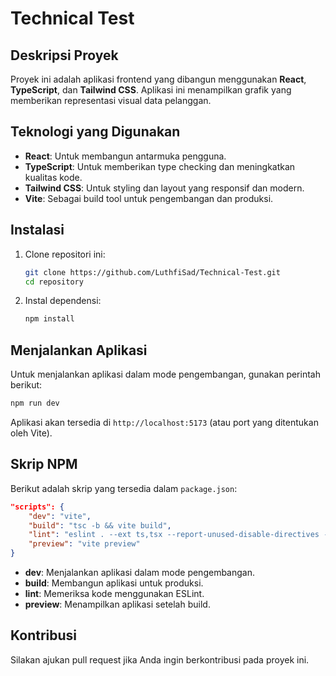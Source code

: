 # Technical Test

## Deskripsi Proyek
Proyek ini adalah aplikasi frontend yang dibangun menggunakan **React**, **TypeScript**, dan **Tailwind CSS**. Aplikasi ini menampilkan grafik yang memberikan representasi visual data pelanggan.

## Teknologi yang Digunakan
- **React**: Untuk membangun antarmuka pengguna.
- **TypeScript**: Untuk memberikan type checking dan meningkatkan kualitas kode.
- **Tailwind CSS**: Untuk styling dan layout yang responsif dan modern.
- **Vite**: Sebagai build tool untuk pengembangan dan produksi.

## Instalasi
1. Clone repositori ini:
   ```bash
   git clone https://github.com/LuthfiSad/Technical-Test.git
   cd repository
   ```
   
2. Instal dependensi:
   ```bash
   npm install
   ```

## Menjalankan Aplikasi
Untuk menjalankan aplikasi dalam mode pengembangan, gunakan perintah berikut:
```bash
npm run dev
```
Aplikasi akan tersedia di `http://localhost:5173` (atau port yang ditentukan oleh Vite).

## Skrip NPM
Berikut adalah skrip yang tersedia dalam `package.json`:
```json
"scripts": {
    "dev": "vite",
    "build": "tsc -b && vite build",
    "lint": "eslint . --ext ts,tsx --report-unused-disable-directives --max-warnings 0",
    "preview": "vite preview"
}
```
- **dev**: Menjalankan aplikasi dalam mode pengembangan.
- **build**: Membangun aplikasi untuk produksi.
- **lint**: Memeriksa kode menggunakan ESLint.
- **preview**: Menampilkan aplikasi setelah build.

## Kontribusi
Silakan ajukan pull request jika Anda ingin berkontribusi pada proyek ini.

